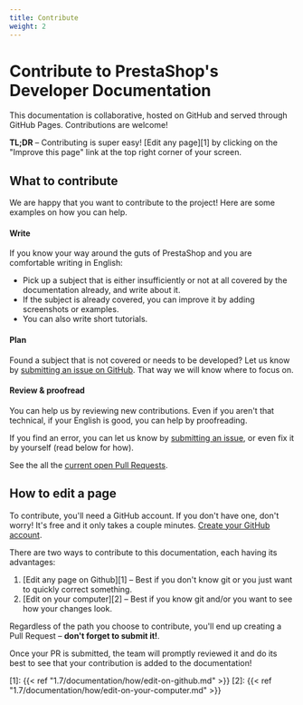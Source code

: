 ```yaml
---
title: Contribute
weight: 2
---
```


# Contribute to PrestaShop's Developer Documentation

This documentation is collaborative, hosted on GitHub and served through GitHub Pages. Contributions are welcome!

**TL;DR** – Contributing is super easy! [Edit any page][1] by clicking on the "Improve this page" link at the top right corner of your screen.

## What to contribute

We are happy that you want to contribute to the project! Here are some examples on how you can help.

#### Write

If you know your way around the guts of PrestaShop and you are comfortable writing in English:

- Pick up a subject that is either insufficiently or not at all covered by the documentation already, and write about it.
- If the subject is already covered, you can improve it by adding screenshots or examples.
- You can also write short tutorials.

#### Plan

Found a subject that is not covered or needs to be developed? Let us know by [submitting an issue on GitHub](https://github.com/PrestaShop/docs/issues/new). That way we will know where to focus on.

#### Review & proofread

You can help us by reviewing new contributions. Even if you aren't that technical, if your English is good, you can help by proofreading.
 
If you find an error, you can let us know by [submitting an issue](https://github.com/PrestaShop/docs/issues/new), or even fix it by yourself (read below for how).
 
See the all the [current open Pull Requests](https://github.com/PrestaShop/docs/pulls).

## How to edit a page
 
To contribute, you'll need a GitHub account. If you don't have one, don't worry! It's free and it only takes a couple minutes. [Create your GitHub account](https://github.com/join).

There are two ways to contribute to this documentation, each having its advantages:

1. [Edit any page on Github][1] – Best if you don't know git or you just want to quickly correct something.
2. [Edit on your computer][2] – Best if you know git and/or you want to see how your changes look.

Regardless of the path you choose to contribute, you'll end up creating a Pull Request – **don't forget to submit it!**.

Once your PR is submitted, the team will promptly reviewed it and do its best to see that your contribution is added to the documentation!


[1]: {{< ref "1.7/documentation/how/edit-on-github.md" >}}
[2]: {{< ref "1.7/documentation/how/edit-on-your-computer.md" >}}
